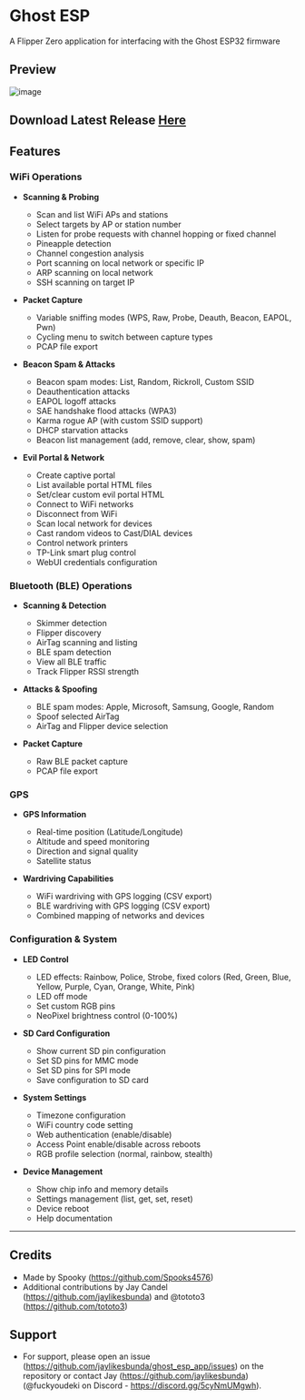 # Ghost ESP

A Flipper Zero application for interfacing with the Ghost ESP32 firmware

## Preview

![image](https://github.com/user-attachments/assets/dbff6546-24ed-4d20-af6e-0e01e1643385)

## Download Latest Release [Here](https://github.com/jaylikesbunda/ghost_esp_app/releases/latest)

## Features

### WiFi Operations

- **Scanning & Probing**
  - Scan and list WiFi APs and stations
  - Select targets by AP or station number
  - Listen for probe requests with channel hopping or fixed channel
  - Pineapple detection
  - Channel congestion analysis
  - Port scanning on local network or specific IP
  - ARP scanning on local network
  - SSH scanning on target IP

- **Packet Capture**
  - Variable sniffing modes (WPS, Raw, Probe, Deauth, Beacon, EAPOL, Pwn)
  - Cycling menu to switch between capture types
  - PCAP file export

- **Beacon Spam & Attacks**
  - Beacon spam modes: List, Random, Rickroll, Custom SSID
  - Deauthentication attacks
  - EAPOL logoff attacks
  - SAE handshake flood attacks (WPA3)
  - Karma rogue AP (with custom SSID support)
  - DHCP starvation attacks
  - Beacon list management (add, remove, clear, show, spam)

- **Evil Portal & Network**
  - Create captive portal
  - List available portal HTML files
  - Set/clear custom evil portal HTML
  - Connect to WiFi networks
  - Disconnect from WiFi
  - Scan local network for devices
  - Cast random videos to Cast/DIAL devices
  - Control network printers
  - TP-Link smart plug control
  - WebUI credentials configuration

### Bluetooth (BLE) Operations

- **Scanning & Detection**
  - Skimmer detection
  - Flipper discovery
  - AirTag scanning and listing
  - BLE spam detection
  - View all BLE traffic
  - Track Flipper RSSI strength

- **Attacks & Spoofing**
  - BLE spam modes: Apple, Microsoft, Samsung, Google, Random
  - Spoof selected AirTag
  - AirTag and Flipper device selection

- **Packet Capture**
  - Raw BLE packet capture
  - PCAP file export

### GPS

- **GPS Information**
  - Real-time position (Latitude/Longitude)
  - Altitude and speed monitoring
  - Direction and signal quality
  - Satellite status

- **Wardriving Capabilities**
  - WiFi wardriving with GPS logging (CSV export)
  - BLE wardriving with GPS logging (CSV export)
  - Combined mapping of networks and devices

### Configuration & System

- **LED Control**
  - LED effects: Rainbow, Police, Strobe, fixed colors (Red, Green, Blue, Yellow, Purple, Cyan, Orange, White, Pink)
  - LED off mode
  - Set custom RGB pins
  - NeoPixel brightness control (0-100%)

- **SD Card Configuration**
  - Show current SD pin configuration
  - Set SD pins for MMC mode
  - Set SD pins for SPI mode
  - Save configuration to SD card

- **System Settings**
  - Timezone configuration
  - WiFi country code setting
  - Web authentication (enable/disable)
  - Access Point enable/disable across reboots
  - RGB profile selection (normal, rainbow, stealth)

- **Device Management**
  - Show chip info and memory details
  - Settings management (list, get, set, reset)
  - Device reboot
  - Help documentation

---

## Credits

- Made by Spooky (<https://github.com/Spooks4576>)
- Additional contributions by Jay Candel (<https://github.com/jaylikesbunda>) and @tototo3 (<https://github.com/tototo3>)

## Support

- For support, please open an issue (<https://github.com/jaylikesbunda/ghost_esp_app/issues>) on the repository or contact Jay (<https://github.com/jaylikesbunda>) (@fuckyoudeki on Discord - <https://discord.gg/5cyNmUMgwh>).
